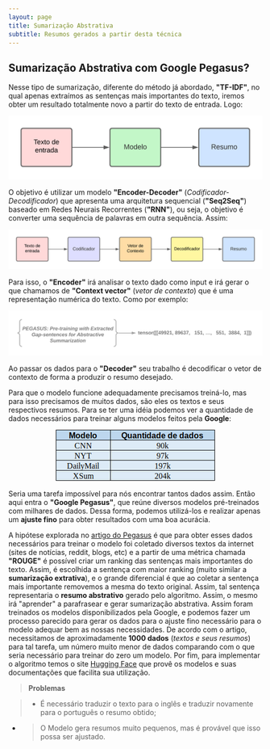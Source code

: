 ```yaml
---
layout: page
title: Sumarização Abstrativa
subtitle: Resumos gerados a partir desta técnica
---
```

## Sumarização Abstrativa com Google Pegasus?
Nesse tipo de sumarização, diferente do método já abordado, **"TF-IDF"**, no qual apenas extraímos as sentenças mais importantes do texto, iremos obter um resultado totalmente novo a partir do texto de entrada. Logo:

![Diagrama 01](/assets/img/diagrama01.png)

O objetivo é utilizar um modelo **"Encoder-Decoder"** (*Codificador-Decodificador*) que apresenta uma arquitetura sequencial (**"Seq2Seq"**) baseado em Redes Neurais Recorrentes (**"RNN"**), ou seja, o objetivo é converter uma sequência de palavras em outra sequência. Assim:

![Diagrama 02](/assets/img/diagrama02.png)

Para isso, o **"Encoder"** irá analisar o texto dado como input e irá gerar o que chamamos de **"Context vector"** (*vetor de contexto*) que é uma representação numérica do texto. Como por exemplo:

![Diagrama 03](/assets/img/diagrama03.png)

Ao passar os dados para o **"Decoder"** seu trabalho é decodificar o vetor de contexto de forma a produzir o resumo desejado.

Para que o modelo funcione adequadamente precisamos treiná-lo, mas para isso precisamos de muitos dados, são eles os textos e seus respectivos resumos. Para se ter uma idéia podemos ver a quantidade de dados necessários para treinar alguns modelos feitos pela **Google**:

<p align="center">
  <img src="https://raw.githubusercontent.com/0xdferraz/Saense-PLN/gh-pages/assets/img/diagrama04.png">
</p>

Seria uma tarefa impossível para nós encontrar tantos dados assim. Então aqui entra o **"Google Pegasus"**, que reúne diversos modelos pré-treinados com milhares de dados. Dessa forma, podemos utilizá-los e realizar apenas um **ajuste fino** para obter resultados com uma boa acurácia.
 
A hipótese explorada no [artigo do Pegasus](https://arxiv.org/abs/1912.08777) é que para obter esses dados necessários para treinar o modelo foi coletado diversos textos da internet (sites de notícias, reddit, blogs, etc) e a partir de uma métrica chamada **"ROUGE"** é possível criar um ranking das sentenças mais importantes do texto. Assim, é escolhida a sentença com maior ranking (muito similar a **sumarização extrativa**), e o grande diferencial é que ao coletar a sentença mais importante removemos a mesma do texto original. Assim, tal sentença representaria o **resumo abstrativo** gerado pelo algoritmo. Assim, o mesmo irá "aprender" a parafrasear e gerar sumarização abstrativa. Assim foram treinados os modelos disponibilizados pela Google, e podemos fazer um processo parecido para gerar os dados para o ajuste fino necessário para o modelo adequar bem as nossas necessidades. De acordo com o artigo, necessitamos de aproximadamente **1000 dados** (*textos e seus resumos*) para tal tarefa, um número muito menor de dados comparando com o que seria necessário para treinar do zero um modelo.
Por fim, para implementar o algoritmo temos o site [Hugging Face](https://huggingface.co/) que provê os modelos e suas documentações que facilita sua utilização.

> **Problemas**

> - É necessário traduzir o texto para o inglês e traduzir novamente para o português o resumo obtido;

- > O Modelo gera resumos muito pequenos, mas é provável que isso possa ser ajustado.
